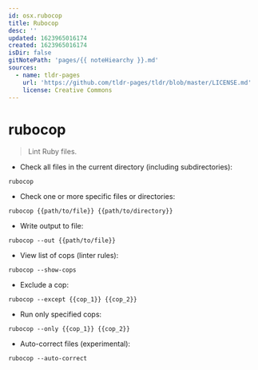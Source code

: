 ```yaml
---
id: osx.rubocop
title: Rubocop
desc: ''
updated: 1623965016174
created: 1623965016174
isDir: false
gitNotePath: 'pages/{{ noteHiearchy }}.md'
sources:
  - name: tldr-pages
    url: 'https://github.com/tldr-pages/tldr/blob/master/LICENSE.md'
    license: Creative Commons
---
```

# rubocop

> Lint Ruby files.

- Check all files in the current directory (including subdirectories):

`rubocop`

- Check one or more specific files or directories:

`rubocop {{path/to/file}} {{path/to/directory}}`

- Write output to file:

`rubocop --out {{path/to/file}}`

- View list of cops (linter rules):

`rubocop --show-cops`

- Exclude a cop:

`rubocop --except {{cop_1}} {{cop_2}}`

- Run only specified cops:

`rubocop --only {{cop_1}} {{cop_2}}`

- Auto-correct files (experimental):

`rubocop --auto-correct`

